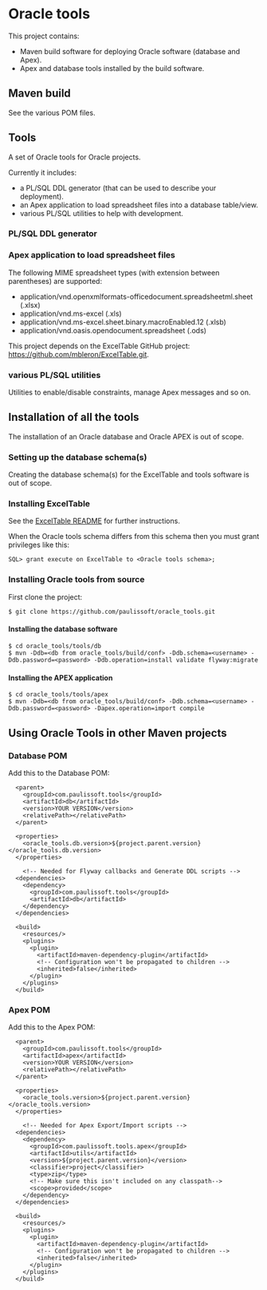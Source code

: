 # Oracle tools

This project contains:
- Maven build software for deploying Oracle software (database and Apex).
- Apex and database tools installed by the build software.

## Maven build

See the various POM files.

## Tools

A set of Oracle tools for Oracle projects.

Currently it includes:
- a PL/SQL DDL generator (that can be used to describe your deployment).
- an Apex application to load spreadsheet files into a database table/view.
- various PL/SQL utilities to help with development.

### PL/SQL DDL generator

### Apex application to load spreadsheet files

The following MIME spreadsheet types (with extension between parentheses) are supported:
- application/vnd.openxmlformats-officedocument.spreadsheetml.sheet (.xlsx)
- application/vnd.ms-excel (.xls)
- application/vnd.ms-excel.sheet.binary.macroEnabled.12 (.xlsb)
- application/vnd.oasis.opendocument.spreadsheet (.ods)

This project depends on the ExcelTable GitHub project:
https://github.com/mbleron/ExcelTable.git.

### various PL/SQL utilities

Utilities to enable/disable constraints, manage Apex messages and so on.

## Installation of all the tools

The installation of an Oracle database and Oracle APEX is out of scope.

### Setting up the database schema(s)

Creating the database schema(s) for the ExcelTable and tools software is out of scope.

### Installing ExcelTable

See the [ExcelTable README](https://github.com/mbleron/ExcelTable) for further instructions.

When the Oracle tools schema differs from this schema then you must grant privileges like this:

```
SQL> grant execute on ExcelTable to <Oracle tools schema>;
```


### Installing Oracle tools from source

First clone the project:

```
$ git clone https://github.com/paulissoft/oracle_tools.git
```

#### Installing the database software

```
$ cd oracle_tools/tools/db
$ mvn -Ddb=<db from oracle_tools/build/conf> -Ddb.schema=<username> -Ddb.password=<password> -Ddb.operation=install validate flyway:migrate
```

#### Installing the APEX application

```
$ cd oracle_tools/tools/apex
$ mvn -Ddb=<db from oracle_tools/build/conf> -Ddb.schema=<username> -Ddb.password=<password> -Dapex.operation=import compile
```

## Using Oracle Tools in other Maven projects

### Database POM

Add this to the Database POM:

```
  <parent>
    <groupId>com.paulissoft.tools</groupId>
    <artifactId>db</artifactId>
    <version>YOUR VERSION</version>
    <relativePath></relativePath>
  </parent>

  <properties>
    <oracle_tools.db.version>${project.parent.version}</oracle_tools.db.version>
  </properties>

	<!-- Needed for Flyway callbacks and Generate DDL scripts -->
  <dependencies>
    <dependency>
      <groupId>com.paulissoft.tools</groupId>
      <artifactId>db</artifactId>
    </dependency>
  </dependencies>

  <build>
    <resources/>
    <plugins>
      <plugin>
        <artifactId>maven-dependency-plugin</artifactId>
        <!-- Configuration won't be propagated to children -->
        <inherited>false</inherited>
      </plugin>
    </plugins>
  </build>
```
### Apex POM

Add this to the Apex POM:

```
  <parent>
    <groupId>com.paulissoft.tools</groupId>
    <artifactId>apex</artifactId>
    <version>YOUR VERSION</version>
    <relativePath></relativePath>
  </parent>

  <properties>
    <oracle_tools.version>${project.parent.version}</oracle_tools.version>
  </properties>

	<!-- Needed for Apex Export/Import scripts -->
  <dependencies>
    <dependency>
      <groupId>com.paulissoft.tools.apex</groupId>
      <artifactId>utils</artifactId>
      <version>${project.parent.version}</version>
      <classifier>project</classifier>
      <type>zip</type>
      <!-- Make sure this isn't included on any classpath-->
      <scope>provided</scope>
    </dependency>
  </dependencies>

  <build>
    <resources/>
    <plugins>
      <plugin>
        <artifactId>maven-dependency-plugin</artifactId>
        <!-- Configuration won't be propagated to children -->
        <inherited>false</inherited>
      </plugin>
    </plugins>
  </build>
```
